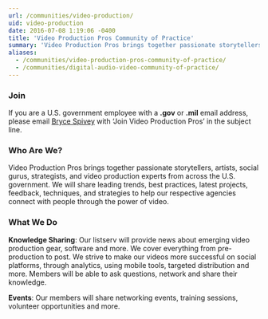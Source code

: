 ```yaml
---
url: /communities/video-production/
uid: video-production
date: 2016-07-08 1:19:06 -0400
title: 'Video Production Pros Community of Practice'
summary: 'Video Production Pros brings together passionate storytellers, artists, social gurus, strategists, and video production experts from across the U.S. government.'
aliases:
  - /communities/video-production-pros-community-of-practice/
  - /communities/digital-audio-video-community-of-practice/
---
```



### Join

If you are a U.S. government employee with a **.gov** or **.mil** email address, please email [Bryce Spivey](mailto:Kevin.Spivey@cfpb.gov?subject=Join%20Video%20Production%20Pros) with ‘Join Video Production Pros’ in the subject line.

### Who Are We?

Video Production Pros brings together passionate storytellers, artists, social gurus, strategists, and video production experts from across the U.S. government. We will share leading trends, best practices, latest projects, feedback, techniques, and strategies to help our respective agencies connect with people through the power of video.

### What We Do

**Knowledge Sharing**: Our listserv will provide news about emerging video production gear, software and more. We cover everything from pre-production to post. We strive to make our videos more successful on social platforms, through analytics, using mobile tools, targeted distribution and more. Members will be able to ask questions, network and share their knowledge.

**Events**: Our members will share networking events, training sessions, volunteer opportunities and more.
